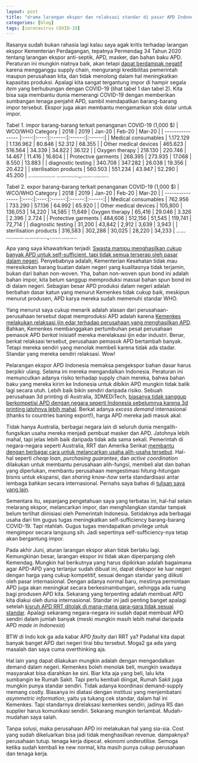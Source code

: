 ```yaml
---
layout: post
title: "drama larangan ekspor dan relaksasi standar di pasar APD Indonesia"
categories: [blog]
tags: [coronavirus COVID-19]
---
```


Rasanya sudah bukan rahasia lagi kalau saya agak kritis terhadap larangan ekspor Kementerian Perdagangan, tepatnya Permendag 34 Tahun 2020 tentang larangan ekspor anti-septik, APD, masker, dan bahan baku APD. Peraturan ini mungkin niatnya baik, akan tetapi [dapat berdampak negatif](https://imedkrisna.github.io/covtrade/) karena mengganggu supply chain, mengurangi kredibilitas pemerintah maupun perusahaan kita, dan tidak menolong dalam hal meningkatkan kapasitas produksi. Apalagi kita sangat tergantung impor di hampir segala *item* yang berhubungan dengan COVID-19 (lihat tabel 1 dan tabel 2). Kita bisa saja membantu dunia memerangi COVID-19 dengan memberikan sumbangan tenaga penjahit APD, sambil mendapatkan barang-barang impor tersebut. Ekspor juga akan membantu mengamankan stok dolar untuk impor.

Tabel 1. impor barang-barang terkait penanganan COVID-19 (1,000 $)
| WCO/WHO Category | 2018 | 2019 | Jan-20 | Feb-20 | Mar-20 |
| ---------------- |:----:|:----:|:------:|:------:|:------:|
| Medical consumables | 1.172.129 | 1.136.962 | 80.846 | 52.312 | 68.355 |
| Other medical devices | 465.623 | 516.564 | 34.339 | 34.822 | 36.122 |
| Oxygen therapy | 218.130 | 220.746 | 14.467 | 11.416 | 16.604 |
| Protective garments | 268.395 | 273.935 | 17.068 | 8.550 | 13.883 |
| diagnostic testing | 340.708 | 347.282 | 26.038 | 19.356 | 20.422 |
| sterilisation products | 560.503 | 551.234 | 43.947 | 52.290 | 45.200 |
<span style="font-size:0.2em">sumber: diolah dari Kementerian Perindustrian dari BPS</span>
<span style="font-size:0.2em">catatan: klasifikasi WCO/WHO dapat dilihat di [sini](http://www.wcoomd.org/en/media/newsroom/2020/june/new-edition-of-the-wco-who-hs-classification-list-for-covid-19-medical-supplies-now-available). Saya masih pake edisi 2, yang paling baru adalah edisi 3</span>

Tabel 2. expor barang-barang terkait penanganan COVID-19 (1,000 $)
| WCO/WHO Category | 2018 | 2019 | Jan-20 | Feb-20 | Mar-20 |
| ---------------- |:----:|:----:|:------:|:------:|:------:|
| Medical consumables | 762.956 | 733.290 | 57.136 | 64.992 | 65.920 |
| Other medical devices | 105,800 | 136,053 | 14,220 | 14,585 | 11,649 
| Oxygen therapy | 65,416 | 29.046 | 3.326 | 2.396 | 2.724 |
| Protective garments | 484,606 | 512,156 | 51,545 | 119,741 | 72,714 |
| diagnostic testing | 31,200 | 43,842 | 2,912 | 3,639 | 3,943 |
| sterilisation products | 316,583 | 302,288 | 30,025 | 28,220 | 34,233 |
<span style="font-size:0.2em">sumber: diolah dari Kementerian Perindustrian dari BPS</span>
<span style="font-size:0.2em">catatan: klasifikasi WCO/WHO dapat dilihat di [sini](http://www.wcoomd.org/en/media/newsroom/2020/june/new-edition-of-the-wco-who-hs-classification-list-for-covid-19-medical-supplies-now-available). Saya masih pake edisi 2, yang paling baru adalah edisi 3</span>

Apa yang saya khawatirkan terjadi: [Swasta mampu menghasilkan cukup banyak APD untuk self-sufficient, tapi tidak semua terserap oleh pasar dalam negeri](https://tirto.id/apd-lokal-melimpah-dan-kemenkes-enggan-menyerapnya-fETf). Penyebabnya adalah, Kementerian Kesehatan tidak mau meresikokan barang buatan dalam negeri yang kualitasnya tidak terjamin, bukan dari bahan non-woven. Yha, bahan non-woven spun bond ini adalah bahan impor, kita belum sanggup memproduksi massal bahan spun bond ini di dalam negeri. Sebagian besar APD produksi dalam negeri adalah berbahan dasar katun yang menurut Kemenkes tidak cukup baik, meskipun menurut produsen, APD karya mereka sudah memenuhi standar WHO.

Yang menurut saya cukup menarik adalah alasan dari perusahaan-perusahaan tersebut dapat memproduksi APD adalah karena [Kemenkes melakukan relaksasi ijin edar terhadap perusahaan yang menghasilkan APD](https://republika.co.id/berita/q8xdu7396/kemenkes-permudah-penerbitan-izin-edar-industri-produksi-apd). Bahkan, Kemenkes membanggakan pertumbuhan pesat perusahaan pemasok APD *berkat* inisiatif mereka merelaksasi ijin edar industri. Benar, berkat relaksasi tersebut, perusahaan pemasok APD bertambah banyak. Tetapi mereka sendiri yang menolak membeli karena tidak ada stadar. Standar yang mereka sendiri relaksasi. Wow!

Pelarangan ekspor APD Indonesia memaksa pengekspor bahan dasar harus berpikir ulang. Selama ini mereka mengandalkan Indonesia. Peraturan ini memunculkan adanya risiko terhadap supply chain mereka, bahwa bahan baku yang mereka kirim ke Indonesia untuk dibikin APD mungkin tidak balik lagi secara utuh. Lebih baik bikin sendiri daripada risiko. Sebuah perusahaan 3d printing di Australia, 3DMEDiTech, [biasanya tidak sanggup berkompetisi APD dengan negara seperti Indonesia sebelumnya karena 3d printing jatohnya lebih mahal](https://www.abc.net.au/news/2020-04-14/inside-australias-race-to-prepare-for-the-worst-of-coronavirus/12140878?nw=0). Berkat adanya *excess demand* internasional (thanks to countries baning export!), harga APD mereka jadi masuk akal.

Tidak hanya Australia, berbagai negara lain di seluruh dunia mengalih-fungsikan usaha mereka menjadi pembuat masker dan APD. Jatohnya lebih mahal, tapi jelas lebih baik daripada tidak ada sama sekali. Pemerintah di negara-negara seperti Australia, RRT dan Amerika Serikat [membantu dengan berbagai cara untuk melancarkan usaha alih-usaha tersebut](https://www.vox.com/the-goods/2020/4/6/21207135/factories-face-masks-ventilators-hand-sanitizer-coronavirus-manufacturing). Hal-hal seperti *cheap loan*, *purchasing guarantee*, dan *active coordination* dilakukan untuk membantu perusahaan alih-fungsi, membeli alat dan bahan yang diperlukan, membantu perusahaan mengestimasi hitung-hitungan bisnis untuk ekspansi, dan *sharing know-how* serta standardisasi antar lembaga bahkan secara internasional. Pernahs saya bahas di [tulisan saya yang lain](https://imedkrisna.github.io/covin/).

Sementara itu, sepanjang pengetahuan saya yang terbatas ini, hal-hal selain melarang ekspor, melancarkan impor, dan menghilangkan standar tampak belum terlihat diinisiasi oleh Pemerintah Indonesia. Setidaknya ada berbagai usaha dari tim gugus tugas meningkatkan self-sufficiency barang-barang COVID-19. Tapi ntahlah. Gugus tugas mendapatkan privilege untuk mengimpor secara langsung sih. Jadi sepertinya self-sufficiency-nya tetap akan bergantung impor.

Pada akhir Juni, aturan larangan ekspor akan tidak berlaku lagi. Kemungkinan besar, larangan ekspor ini tidak akan diperpanjang oleh Kemendag. Mungkin hal berikutnya yang harus dipikirkan adalah bagaimana agar APD-APD yang terlanjur sudah dibuat ini, dapat diekspor ke luar negeri dengan harga yang cukup kompetitif, sesuai dengan standar yang diikuti oleh pasar internasional. Dengan adanya normal baru, mestinya permintaan APD juga akan meningkat secara berkesinambungan, sehingga ada ruang bagi produsen APD kita. Sekarang yang terpenting adalah membuat APD kita diakui oleh dunia internasional. Standar ini jadi penting banget apalagi setelah [kisruh APD RRT ditolak di mana-mana gara-gara tidak sesuai standar](https://www.google.com/url?sa=t&source=web&rct=j&url=http://amp.abc.net.au/article/12105110&ved=2ahUKEwjurv6UoffpAhXv7HMBHcPpCe0QFjAAegQIBhAC&usg=AOvVaw3ZmZyZLff4mhzRTol_vSm2&ampcf=1). Apalagi sekaramg negara-negara ini sudah dapat membuat APD sendiri dalam jumlah banyak (meski mungkin masih lebih mahal daripada APD *made in Indonesia*)

BTW di Indo kok ga ada kabar APD *faulty* dari RRT ya? Padahal kita dapat banyak banget APD dari negeri tirai bbu tersebut. Moga2 ga ada yang masalah dan saya cuma overthinking aja.

Hal lain yang dapat dilakukan mungkin adalah dengan mengandalkan demand dalam negeri. Kemenkes boleh menolak beli, mungkin swadaya masyarakat bisa diarahkan ke sini. Biar kita aja yang beli, lalu kita sumbangin ke Rumah Sakit. Tapi perlu kembali diingat, Rumah Sakit juga mungkin punya standar sendiri. Tidak adanya koordinasi demand-supply memang costly. Biasanya ini diatasi dengan institusi yang menjembatani *asymmetric information*, yaitu ya tukang cek standar, dalam hal ini Kemenkes. Tapi standarnya direlaksasi kemenkes sendiri, jadinya RS dan supplier harus komunikasi sendiri. Sekarang mungkin terlambat. Mudah-mudahan saya salah.

Tanpa solusi, maka perusahaan APD ini melakukan hal yang sia-sia. Cost yang sudah dikeluarkan bisa jadi tidak menghasilkan revenue. dampaknya? perusahaan tutup. tenaga kerja dipecat. ekonomi underutilise. Semoga ketika sudah kembali ke new normal, kita masih punya cukup perusahaan dan tenaga kerja.
